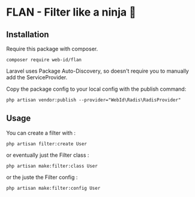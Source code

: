 # FLAN - Filter like a ninja 🥷

## Installation

Require this package with composer.

```shell
composer require web-id/flan
```
Laravel uses Package Auto-Discovery, so doesn't require you to manually add the ServiceProvider.

Copy the package config to your local config with the publish command:
```shell
php artisan vendor:publish --provider="WebId\Radis\RadisProvider"
```

## Usage

You can create a filter with :
```shell
php artisan filter:create User
```

or eventually just the Filter class :
```shell
php artisan make:filter:class User
```

or the juste  the Filter config :
```shell
php artisan make:filter:config User
```
